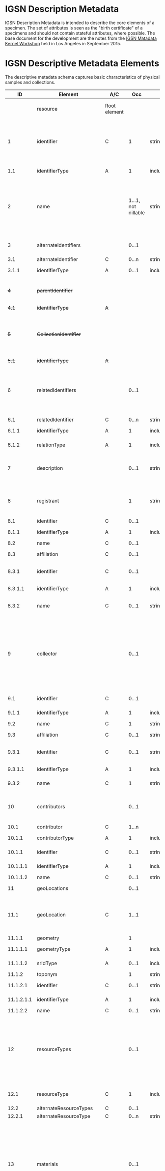 # IGSN Description Metadata #

IGSN Description Metadata is intended to describe the core elements of a specimen. The set of attributes is seen as the "birth certificate" of a specimens and should not contain stateful attributes, where possible. The base document for the development are the notes from the [IGSN Matadata Kernel Workshop](http://igsn.github.io/2015/09/15/IGSN-Metadata-Kernel-Working-Meeting/) held in Los Angeles in September 2015.

# IGSN Descriptive Metadata Elements #

The descriptive metadata schema captures basic characteristics of physical samples and collections.

ID    | Element        | A/C | Occ    | Definition  | Description and instructions
----- | -------------- | --- | ---    | ----------- | ----------------------------
      | resource       | Root element |    |       | IGSN "birth certificate" for a physical sample, associated feature, or collection |
1     | identifier     | C   | 1      | string | The  Identifier is a unique string that identifies a resource. IGSN (International GeoSample Number) registered by an IGSN member. Format should be: "10273/foo" |
1.1   | identifierType | A   | 1      |include/identifierType.xsd | currently only type=IGSN is supported |
2     | name           |     |  1...1, not nillable| string | Text string for people to understand what is identified. What would typically be presented in a user interface. Collector's or contributor's local/field name used to name the specimen; not globally unique but typically unique within a set of specimens. |
3     | alternateIdentifiers |  | 0...1 |  | Other formal identifiers for this resource, in addition to the IGSN. |
3.1   | alternateIdentifier | C | 0...n | string |   |
3.1.1 | identifierType | A | 0...1 | include/identifierType.xsd  | Controlled list of identifiers in include/identifierType.xsd |
~~4~~ | ~~parentIdentifier~~ | |  |  | Obsolete because parent-child relationships between samples are defined in relatedIdentifiers. |
~~4.1~~ | ~~identifierType~~ | ~~A~~ |
~~5~~ | ~~CollectionIdentifier~~|  |  |  | ~~the IGSN of a set of related resources to which this resource belongs~~ Obsolete because the relationship between a sample and a collection of samples is defined in relatedIdentifiers. |
~~5.1~~ | ~~identifierType~~| ~~A~~|
6     | relatedIdentifiers |  | 0...1 |  | Formal identifiers of resources related to this resource, including the scheme and relationType for each. Link to parent sample, paper, other resource; here we link to a field expedition, journal article, etc. |
6.1   | relatedIdentifier| C | 0...n | string |  |
6.1.1 | identifierType | A | 1 | include/identifierType.xsd | Controlled list of identifiers in include/identifierType.xsd  |
6.1.2 | relationType   | A | 1 | include/relationType.xsd | Controlled list of relation types in include/relationType.xsd |
7     | description    |   | 0...1 | string | Descriptive text about the sample. Free text, anything else that might be useful to know about the sample at its 'birth' |
8     | registrant     |   | 1 | string | registrant (cf. datacite:publisher) - agent (person or organization) that registered the IGSN for this resource |
8.1   | identifier     | C | 0...1 |  | Identification of the registrant |
8.1.1 | identifierType | A | 1 | include/identifierType.xsd | Controlled list of identifiers in include/identifierType.xsd |
8.2   | name           | C | 0...1 |        | Name of the registrant. |
8.3   | affiliation    | C | 0...1 |        | Information about the affiliation of the registrant. |
8.3.1 | identifier     | C | 0...1 |        | Identification of the institutional affiliation of the registrant.  |
8.3.1.1 | identifierType| A | 1    | include/identifierType.xsd | Controlled list of identifiers in include/identifierType.xsd |
8.3.2 | name           | C | 0...1 | string | Name of the institution to which the registrant is affiliated |
9     | collector      |   | 0...1 |        | Collector of the resource. Who collected the sample. Must be nillable. Ideally want an URI for agent; also need name string. Role: Person who gets credit for picking location, getting funding, selecting and extracting the actual object. (1..N, nilable). ODP chief scientist, field geologist. Synthetic sample--experimentalist is collector. 
9.1   | identifier     | C | 0...1 |        | Identification of the sample collector. |
9.1.1 | identifierType | A | 1     | include/identifierType.xsd | Controlled list of identifiers in include/identifierType.xsd |
9.2   | name           | C | 1     | string | Name of the sample collector. |
9.3   | affiliation    | C | 0...1 | string | Name of the institution to which the collector is affiliated |
9.3.1 | identifier     | C | 0...1 | string | Identification of the institutional affiliation of the collector. |
9.3.1.1 | identifierType| A | 1    | include/identifierType.xsd | Controlled list of identifiers in include/identifierType.xsd |
9.3.2 | name           | C | 1     | string | Name of the institution to which the collector is affiliated |
10    | contributors   |   | 0...1 |        | Agents (persons or organizations) that contributed to this resource; investigator, funder, technician, etc. |
10.1  |contributor     | C | 1...n |        |   |
10.1.1 | contributorType | A | 1 | include/contributorType.xsd | Controlled list of identifiers in include/contributorType.xsd |
10.1.1 | identifier    | C | 0...1 | string | Identification of the contributor |
10.1.1.1 | identifierType| A | 1   | include/identifierType.xsd | Controlled list of identifiers in include/identifierType.xsd |
10.1.1.2 | name        | C | 0...1 | string | Name of the contributor |
11    | geoLocations   |   | 0...1 |        | geoLocations (geometry cf. odm2:samplingfeaturegeotype|toponym) - location of the resource, expressed as 2-D geometry and/or place name(s)|
11.1  | geoLocation    | C | 1...1 |        | Where was the sample acquired relative to the Earth (or another celestial body...). Some samples might  be 'non-geographic': mineral specimen, synthetic material.
11.1.1 | geometry      |   | 1     |        | Geospatial geometry element. |
11.1.1.1 | geometryType| A |  1    | include/geometryType.xsd | Controlled list of identifiers in include/geometryType.xsd |
11.1.1.2 | sridType    | A | 0...1 | include/sridType.xsd | Controlled list of identifiers in include/sridType.xsd |
11.1.2 | toponym       |   | 1     | string | Named location
11.1.2.1 | identifier  | C | 0...1 | string | Identification of the geographical location. |
11.1.2.1.1 | identifierType | A | 1 | include/identifierType.xsd | Controlled list of identifiers in include/identifierType.xsd |
11.1.2.2 | name        | C | 0...1 | string | Name of the location. |
12     | resourceTypes |   | 0...1 |        | Describe the basic form of the object that is registered. e.g. polished section; core; pulp; solution, dredge haul in a box, lot, piece of material. Different profiles might have different vocabularies. (1..N, not nillable). Implementation should be a 'scoped' name (vocabulary URI, concept/term URI, label for display). |
12.1   | resourceType  | C | 1     | include/resourceType.xsd | Controlled list of identifiers from include/resourceType.xsd |
12.2   | alternateResourceTypes | C | 0...1 |   |   |
12.2.1 | alternateResourceType| C | 0...n |  string or URI |   |
13     | materials     |   | 0...1 |        | Categorize the material that composes to the sample, e.g. water, granite, tissue. Idea is to create a high-level cross-domain vocabulary. (1..N, nillable). 'lot' type samples (dredge haul, drill core) may have multiple materials included. Material may be categorized under different schemes. Implementation should be a 'scoped' name (vocabulary URI, concept/term URI, label for display). 
13.1   | material      | C | 1...n | include/materialType.xsd | Controlled list of identifiers from include/materialType.xsd |
13.2   | alternateMaterials | C | 0...1 |   | Alternate description of the material in addition to controlled vocabulary |
13.2.1 | alternateMaterial  | C | 1...n | string or URI |  |
14     | collectionMethods |  | 0...1 |   | term to categorize the process through which the sample was acquired as an independent object.
14.1   | collectionMethod | C | 1 | include/methodType | 1...1, nillable, broad classification of instrument/technique used to create or extract this resource - must provide 1 term from SESAR (collectionMethod) vocabulary plus 0-N additional terms from any vocabulary; typically only used for samples |
14.2   | alternatecollectionMethods | C | 0...1 |  | Alternate description of the collection method in addition to controlled vocabulary |
14.2.1 | alternatecollectionMethod | C | 0...1 | string or URI |   |
15     | collectionTime |  | 1...1 | Datetime | Time when  the sample was collected. 1...1, nillable[reason]. May be instant or interval. Has to determine encoding scheme for interchange, e.g. (ISO 19156). Example encodings: YYYY, YYYY-MM, YYYY-MM-DD, YYYY-MM-DDZhh:mm
16     | sampleAccess  |   | 1...1 | accessible, restricted, private  | Indicates whether this resource is available for reuse beyond the original contributor. Typically only used for samples, not sampling features. | 
17     | supplementalMetadata |   | 0...1 |	 | Location (URI) of a supplemental metadata records. These records may be more detailed or in other formats and are provided by the repository. This element was introduced to the high-level descriptive metadata kernel to point to richer and more detailed descriptions without bloating the kernel with many optional elements that mostly go unused.
17.1   | record        | C | 1...n | URI | Any URI pointing to supplemental metadata of the resource |

A = Attribute, C = Child
